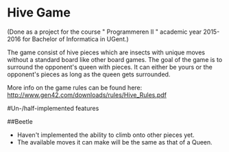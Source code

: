 # Hive Game
(Done as a project for the course " Programmeren II " academic year 2015-2016 for Bachelor of Informatica in UGent.)

The game consist of hive pieces which are insects with unique moves without a standard board like other board games.
The goal of the game is to surround the opponent's queen with pieces.
It can either be yours or the opponent's pieces as long as the queen gets surrounded.

More info on the game rules can be found here:
http://www.gen42.com/downloads/rules/Hive_Rules.pdf

#Un-/half-implemented features

##Beetle

* Haven't implemented the ability to climb onto other pieces yet.
* The available moves it can make will be the same as that of a Queen.
